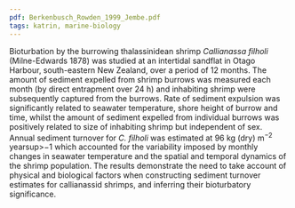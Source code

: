 ```yaml
---
pdf: Berkenbusch_Rowden_1999_Jembe.pdf
tags: katrin, marine-biology
---
```

Bioturbation by the burrowing thalassinidean shrimp *Callianassa filholi* (Milne-Edwards 1878) was studied at an intertidal sandflat in Otago Harbour, south-eastern New Zealand, over a period of 12 months. The amount of sediment expelled from shrimp burrows was measured each month (by direct entrapment over 24 h) and inhabiting shrimp were subsequently captured from the burrows. Rate of sediment expulsion was significantly related to seawater temperature, shore height of burrow and time, whilst the amount of sediment expelled from individual burrows was positively related to size of inhabiting shrimp but independent of sex. Annual sediment turnover for *C. filholi* was estimated at 96 kg (dry) m<sup>−2</sup> yearsup>−1</sup> which accounted for the variability imposed by monthly changes in seawater temperature and the spatial and temporal dynamics of the shrimp population. The results demonstrate the need to take account of physical and biological factors when constructing sediment turnover estimates for callianassid shrimps, and inferring their bioturbatory significance.
